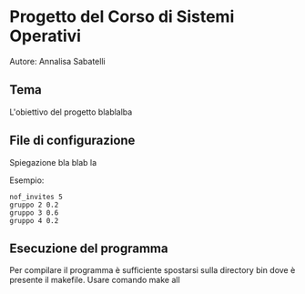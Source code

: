 # Progetto del Corso di Sistemi Operativi

Autore: Annalisa Sabatelli

## Tema

L'obiettivo del progetto blablalba

## File di configurazione

Spiegazione bla blab la

Esempio:
```
nof_invites 5
gruppo 2 0.2
gruppo 3 0.6
gruppo 4 0.2
```
## Esecuzione del programma

Per compilare il programma è sufficiente spostarsi sulla directory bin dove è presente il makefile.
Usare comando make all
